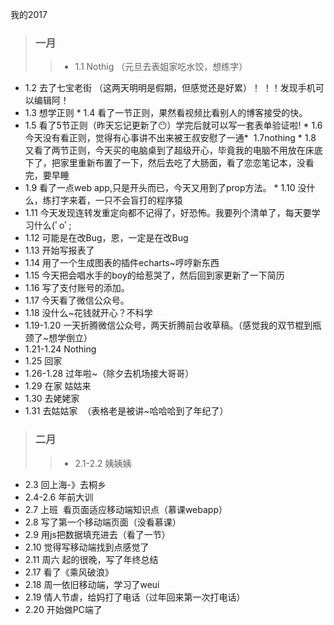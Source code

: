  我的2017

> ### 一月
>> * 1.1 Nothig （元旦去表姐家吃水饺，想练字）
* 1.2 去了七宝老街 （这两天明明是假期，但感觉还是好累）！ ！！发现手机可以编辑阿！
* 1.3 想学正则
* 1.4 看了一节正则，果然看视频比看别人的博客接受的快。
* 1.5 看了5节正则（昨天忘记更新了:no_mouth:）学完后就可以写一套表单验证啦!
* 1.6 今天没有看正则，觉得有心事讲不出来被王叔安慰了一通*   1.7nothing
* 1.8 又看了两节正则，今天买的电脑桌到了超级开心，毕竟我的电脑不用放在床底下了，把家里重新布置了一下，然后去吃了大肠面，看了恋恋笔记本，没看完，要早睡
* 1.9 看了一点web app,只是开头而已，今天又用到了prop方法。
* 1.10 没什么，练打字来着，一只不会盲打的程序猿 
* 1.11 今天发现连转发重定向都不记得了，好恐怖。我要列个清单了，每天要学习什么(ﾟoﾟ;
* 1.12 可能是在改Bug，恩，一定是在改Bug
* 1.13 开始写报表了
* 1.14 用了一个生成图表的插件echarts~哼哼新东西
* 1.15 今天把会唱水手的boy的给惹哭了，然后回到家更新了一下简历
* 1.16 写了支付账号的添加。
* 1.17 今天看了微信公众号。
* 1.18 没什么~花钱就开心？不科学
* 1.19-1.20 一天折腾微信公众号，两天折腾前台收草稿。（感觉我的双节棍到瓶颈了~想学倒立）
* 1.21-1.24 Nothing
* 1.25 回家
* 1.26-1.28 过年啦~（除夕去机场接大哥哥）
* 1.29 在家  姑姑来
* 1.30 去姥姥家
* 1.31 去姑姑家  （表格老是被讲~哈哈哈到了年纪了）

> ### 二月
>> * 2.1-2.2 姨姨姨
* 2.3 回上海-》去桐乡
* 2.4-2.6 年前大训
* 2.7 上班  看页面适应移动端知识点（慕课webapp）
* 2.8 写了第一个移动端页面（没看慕课）
* 2.9 用js把数据填充进去（看了一节）
* 2.10 觉得写移动端找到点感觉了
* 2.11 周六 起的很晚，写了年终总结
* 2.17 看了《乘风破浪》
* 2.18 周一依旧移动端，学习了weui
* 2.19 情人节虐，给妈打了电话（过年回来第一次打电话）
* 2.20 开始做PC端了
